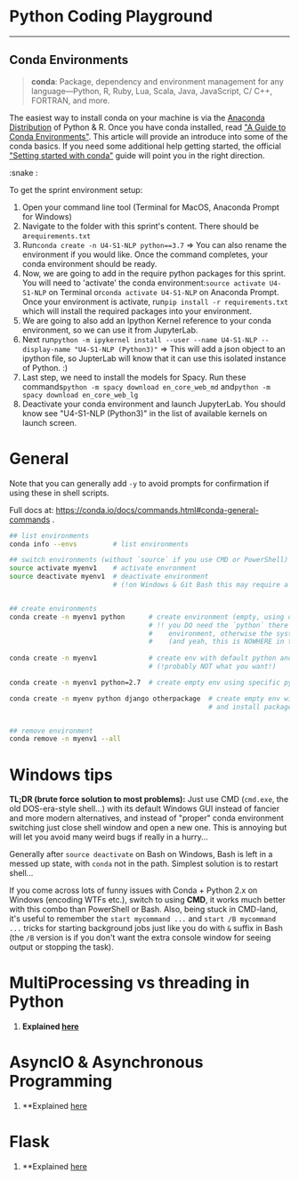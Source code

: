 # Python Coding Playground

---

## Conda Environments

> __conda__: Package, dependency and environment management for any language—Python, R, Ruby, Lua, Scala, Java, JavaScript, C/ C++, FORTRAN, and more.

The easiest way to install conda on your machine is via the [Anaconda Distribution](https://www.anaconda.com/distribution/) of Python & R. Once you have conda installed, read [&#34;A Guide to Conda Environments&#34;](https://towardsdatascience.com/a-guide-to-conda-environments-bc6180fc533). This article will provide an introduce into some of the conda basics. If you need some additional help getting started, the official [&#34;Setting started with conda&#34;](https://conda.io/projects/conda/en/latest/user-guide/getting-started.html) guide will point you in the right direction.

:snake :

To get the sprint environment setup:

1. Open your command line tool (Terminal for MacOS, Anaconda Prompt for Windows)
2. Navigate to the folder with this sprint's content. There should be a`requirements.txt`
3. Run`conda create -n U4-S1-NLP python==3.7` => You can also rename the environment if you would like. Once the command completes, your conda environment should be ready.
4. Now, we are going to add in the require python packages for this sprint. You will need to 'activate' the conda environment:`source activate U4-S1-NLP` on Terminal or`conda activate U4-S1-NLP` on Anaconda Prompt. Once your environment is activate, run`pip install -r requirements.txt` which will install the required packages into your environment.
5. We are going to also add an Ipython Kernel reference to your conda environment, so we can use it from JupyterLab.
6. Next run`python -m ipykernel install --user --name U4-S1-NLP --display-name "U4-S1-NLP (Python3)"` => This will add a json object to an ipython file, so JupterLab will know that it can use this isolated instance of Python. :)
7. Last step, we need to install the models for Spacy. Run these commands`python -m spacy download en_core_web_md` and`python -m spacy download en_core_web_lg`
8. Deactivate your conda environment and launch JupyterLab. You should know see "U4-S1-NLP (Python3)" in the list of available kernels on launch screen.


# General

Note that you can generally add `-y` to avoid prompts for confirmation if using these in shell scripts.

Full docs at: https://conda.io/docs/commands.html#conda-general-commands .

```bash
## list environments
conda info --envs         # list environments

## switch environments (without `source` if you use CMD or PowerShell)
source activate myenv1    # activate envronment
source deactivate myenv1  # deactivate environment
                          # (!on Windows & Git Bash this may require a Bash restart afterwards!)


## create environments
conda create -n myenv1 python      # create environment (empty, using default python version)
                                   # !! you DO need the `python` there if you want an *empty*
                                   #    environment, otherwise the system packages will be included
                                   #    (and yeah, this is NOWHERE in the official documentation)
  
conda create -n myenv1             # create env with default python and global packages included
                                   # (!probably NOT what you want!)

conda create -n myenv1 python=2.7  # create empty env using specific python version

conda create -n myenv python django otherpackage  # create empty env with default python version
                                                  # and install packages `django` and `otherpackage`


## remove environment
conda remove -n myenv1 --all
```

# Windows tips

**TL;DR (brute force solution to most problems):** Just use CMD (`cmd.exe`, the old DOS-era-style shell...) with its default Windows GUI instead of fancier and more modern alternatives, and instead of "proper" conda environment switching just close shell window and open a new one. This is annoying but will let you avoid many weird bugs if really in a hurry...

Generally after `source deactivate` on Bash on Windows, Bash is left in a messed up state, with `conda` not in the path. Simplest solution is to restart shell...

If you come across lots of funny issues with Conda + Python 2.x on Windows (encoding WTFs etc.), switch to using **CMD**, it works much better with this combo than PowerShell or Bash. Also, being stuck in CMD-land, it's useful to remember the `start mycommand ...` and `start /B mycommand ...` tricks for starting background jobs just like you do with `&` suffix in Bash (the `/B` version is if you don't want the extra console window for seeing output or stopping the task).

# MultiProcessing vs threading in Python

1. **Explained [here](https://www.youtube.com/watch?v=AZnGRKFUU0c)**


# AsyncIO & Asynchronous Programming
1. **Explained [here](https://www.youtube.com/watch?v=6RbJYN7SoRs)


# Flask
1. **Explained [here](https://www.youtube.com/watch?v=-aqUek49iL8)
